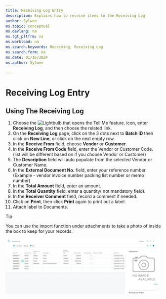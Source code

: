 ```yaml
---
title: Receiving Log Entry
description: Explains how to receive items to the Receiving Log
author: Sylwen
ms.topic: conceptual
ms.devlang: na
ms.tgt_pltfrm: na
ms.workload: na
ms.search.keywords: Receiving, Receiving Log
ms.search.form: na
ms.date: 01/16/2024
ms.author: Sylwen

---
```

# Receiving Log Entry

## Using The Receiving Log


1. Choose the ![Lightbulb that opens the Tell Me feature.](../media/ui-search/search_small.png "Tell me what you want to do") icon, enter **Receiving Log**, and then choose the related link.  
2. On the **Receiving Log** page, click on the 3 dots next to **Batch ID** then click on **New Line**, or click on the next empty row. 
1. In the **Receive From** field, choose **Vendor** or **Customer**.
1. In the **Receive From Code** field, enter the Vendor or Customer Code. (list will be different based on if you choose Vendor or Customer)
1. The **Description** field will auto populate from the selected Vendor or Customer Name.
1. In the **External Document No.** field, enter your reference number. (Example - vendor invoice number packing list number or memo number)
1. In the **Total Amount** field, enter an amount.
1. In the **Total Quantity** field, enter a quantity( not mandatory field).
1. In the **Receiver Comment** field, record a comment if needed.
1. Click on **Print**, then click **Print** again to print out a label.
1. Attach label to Documents.




> [!TIP]
> You can use the import function under attachments to take a photo of inside the box to keep for your records.


![Image](aje-media/receiving-log-ref-1.png "AJ Receiving Log Ref-1")